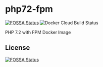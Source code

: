 # php72-fpm
[![FOSSA Status](https://app.fossa.io/api/projects/git%2Bgithub.com%2Fjsdecena%2Fphp72-fpm.svg?type=shield)](https://app.fossa.io/projects/git%2Bgithub.com%2Fjsdecena%2Fphp72-fpm?ref=badge_shield)
![Docker Cloud Build Status](https://img.shields.io/docker/cloud/build/jsdecena/php72-fpm)

PHP 7.2 with FPM Docker Image


## License
[![FOSSA Status](https://app.fossa.io/api/projects/git%2Bgithub.com%2Fjsdecena%2Fphp72-fpm.svg?type=large)](https://app.fossa.io/projects/git%2Bgithub.com%2Fjsdecena%2Fphp72-fpm?ref=badge_large)
